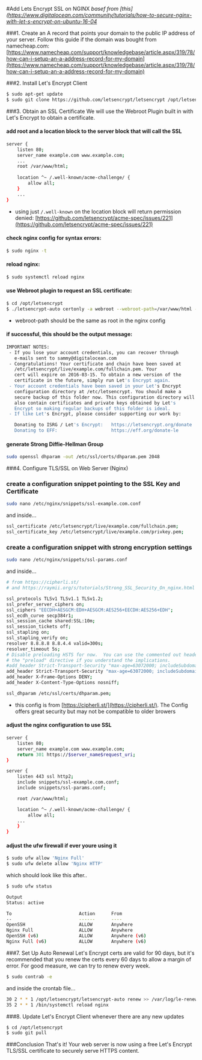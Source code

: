 #Add Lets Encrypt SSL on NGINX
<i>basef from [this](https://www.digitalocean.com/community/tutorials/how-to-secure-nginx-with-let-s-encrypt-on-ubuntu-16-04</i>

###1. Create an A record that points your domain to the public IP address of your server.
Follow this guide if the domain was bought from namecheap.com: [https://www.namecheap.com/support/knowledgebase/article.aspx/319/78/how-can-i-setup-an-a-address-record-for-my-domain](https://www.namecheap.com/support/knowledgebase/article.aspx/319/78/how-can-i-setup-an-a-address-record-for-my-domain)

###2. Install Let's Encrypt Client
```bash
$ sudo apt-get update
$ sudo git clone https://github.com/letsencrypt/letsencrypt /opt/letsencrypt
```

###3. Obtain an SSL Certificate
We will use the Webroot Plugin built in with Let's Encrypt to obtain a certificate.

#### add <b>root</b> and a <b>location</b> block to the server block that will call the SSL
```bash
server {
    listen 80;
    server_name example.com www.example.com;
    ...
    root /var/www/html;
    
    location ^~ /.well-known/acme-challenge/ {
        allow all;
    }
    ...
}
```
* using just `/.well-known` on the location block will return permission denied: [https://github.com/letsencrypt/acme-spec/issues/221](https://github.com/letsencrypt/acme-spec/issues/221)

#### check nginx config for syntax errors:
```bash
$ sudo nginx -t
```
#### reload nginx:
```bash
$ sudo systemctl reload nginx
```
#### use Webroot plugin to request an SSL certificate:
```bash
$ cd /opt/letsencrypt
$ ./letsencrypt-auto certonly -a webroot --webroot-path=/var/www/html -d example.com -d www.example.com
```
* webroot-path should be the same as root in the nginx config

#### if successful, this should be the output message:
```bash
IMPORTANT NOTES:
 - If you lose your account credentials, you can recover through
   e-mails sent to sammy@digitalocean.com
 - Congratulations! Your certificate and chain have been saved at
   /etc/letsencrypt/live/example.com/fullchain.pem. Your
   cert will expire on 2016-03-15. To obtain a new version of the
   certificate in the future, simply run Let's Encrypt again.
 - Your account credentials have been saved in your Let's Encrypt
   configuration directory at /etc/letsencrypt. You should make a
   secure backup of this folder now. This configuration directory will
   also contain certificates and private keys obtained by Let's
   Encrypt so making regular backups of this folder is ideal.
 - If like Let's Encrypt, please consider supporting our work by:

   Donating to ISRG / Let's Encrypt:   https://letsencrypt.org/donate
   Donating to EFF:                    https://eff.org/donate-le
```

#### generate Strong Diffie-Hellman Group
```bash
sudo openssl dhparam -out /etc/ssl/certs/dhparam.pem 2048
```

###4. Configure TLS/SSL on Web Server (Nginx)

### create a configuration snippet pointing to the SSL Key and Certificate
```bash
sudo nano /etc/nginx/snippets/ssl-example.com.conf
```
and inside...
```bash
ssl_certificate /etc/letsencrypt/live/example.com/fullchain.pem;
ssl_certificate_key /etc/letsencrypt/live/example.com/privkey.pem;
```

### create a configuration snippet with strong encryption settings
```bash
sudo nano /etc/nginx/snippets/ssl-params.conf
```
and inside...
```bash
# from https://cipherli.st/
# and https://raymii.org/s/tutorials/Strong_SSL_Security_On_nginx.html

ssl_protocols TLSv1 TLSv1.1 TLSv1.2;
ssl_prefer_server_ciphers on;
ssl_ciphers "EECDH+AESGCM:EDH+AESGCM:AES256+EECDH:AES256+EDH";
ssl_ecdh_curve secp384r1;
ssl_session_cache shared:SSL:10m;
ssl_session_tickets off;
ssl_stapling on;
ssl_stapling_verify on;
resolver 8.8.8.8 8.8.4.4 valid=300s;
resolver_timeout 5s;
# Disable preloading HSTS for now.  You can use the commented out header line that includes
# the "preload" directive if you understand the implications.
#add_header Strict-Transport-Security "max-age=63072000; includeSubdomains; preload";
add_header Strict-Transport-Security "max-age=63072000; includeSubdomains";
add_header X-Frame-Options DENY;
add_header X-Content-Type-Options nosniff;

ssl_dhparam /etc/ssl/certs/dhparam.pem;
```
* this config is from [https://cipherli.st/](https://cipherli.st/). The Config offers great security but may not be compatible to older browers

#### adjust the nginx configuration to use SSL
```bash
server {
    listen 80;
    server_name example.com www.example.com;
    return 301 https://$server_name$request_uri;
}

server {
    listen 443 ssl http2;
    include snippets/ssl-example.com.conf;
    include snippets/ssl-params.conf;

    root /var/www/html;

    location ^~ /.well-known/acme-challenge/ {
        allow all;
    ...
    }
}
```

#### adjust the ufw firewall if ever youre using it
```bash
$ sudo ufw allow 'Nginx Full'
$ sudo ufw delete allow 'Nginx HTTP'
```
which should look like this after..
```bash
$ sudo ufw status

Output
Status: active

To                         Action      From
--                         ------      ----
OpenSSH                    ALLOW       Anywhere
Nginx Full                 ALLOW       Anywhere
OpenSSH (v6)               ALLOW       Anywhere (v6)
Nginx Full (v6)            ALLOW       Anywhere (v6)
```

###7. Set Up Auto Renewal
Let's Encrypt certs are valid for 90 days, but it's recommended that you renew the certs every 60 days to allow a margin of error. For good measure, we can try to renew every week.
```bash
$ sudo contrab -e
```
and inside the crontab file...
```bash
30 2 * * 1 /opt/letsencrypt/letsencrypt-auto renew >> /var/log/le-renew.log
35 2 * * 1 /bin/systemctl reload nginx
```

###8. Update Let's Encrypt Client whenever there are any new updates
```bash
$ cd /opt/letsencrypt
$ sudo git pull
```

###Conclusion
That's it! Your web server is now using a free Let's Encrypt TLS/SSL certificate to securely serve HTTPS content.
